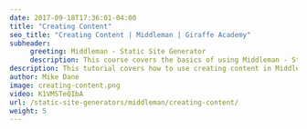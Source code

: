 ```yaml
---
date: 2017-09-18T17:36:01-04:00
title: "Creating Content"
seo_title: "Creating Content | Middleman | Giraffe Academy"
subheader:
     greeting: Middleman - Static Site Generator
     description: This course covers the basics of using Middleman - Static Site Generator. Work your way through the videos and we'll teach you everything you need to know to create a professional and scalable website or blog!
description: This tutorial covers how to use creating content in Middleman -  Static Site Generator.
author: Mike Dane
image: creating-content.png
video: K1VMSTeQIbA
url: /static-site-generators/middleman/creating-content/
weight: 5
---
```

